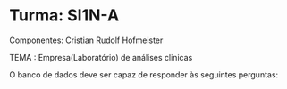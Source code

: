 # Turma: SI1N-A

Componentes: Cristian Rudolf Hofmeister

TEMA : Empresa(Laboratório) de análises clinicas









O banco de dados deve ser capaz de responder às seguintes perguntas:
